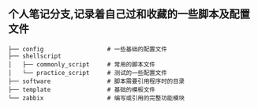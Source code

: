## 个人笔记分支,记录着自己过和收藏的一些脚本及配置文件  

<!-- [![LICENSE](https://img.shields.io/badge/license-NPL%20(The%20996%20Prohibited%20License)-blue.svg)](https://github.com/996icu/996.ICU/blob/master/LICENSE) -->

```
├── config                  # 一些基础的配置文件 
├── shellscript
│   ├── commonly_script     # 常用的脚本文件 
│   └── practice_script     # 测试的一些配置文件 
├── software                # 脚本需要引用程序时的目录 
├── template                # 基础的模板文件 
└── zabbix                  # 编写或引用的完整功能模块
```